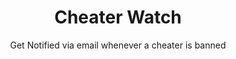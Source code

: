  <h1 align="center">Cheater Watch</h1>

<p align="center">
 Get Notified via email whenever a cheater is banned
</p>
